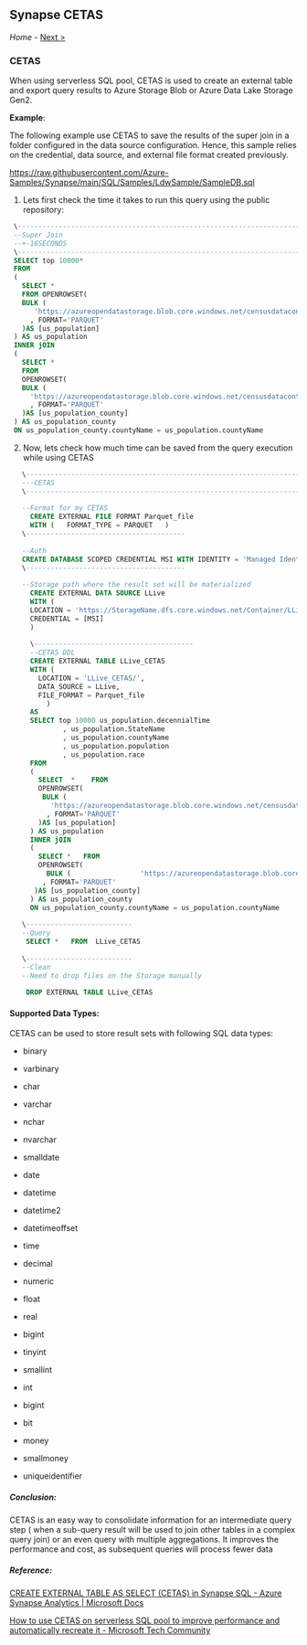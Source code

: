 ## Synapse CETAS

*Home* - [Next >](Summary.md)

### CETAS

When using serverless SQL pool, CETAS is used to create an external table and export query results to Azure Storage Blob or Azure Data Lake Storage Gen2.

**Example**: 

The following example use CETAS to save the results of the super join in a folder configured in the data source configuration. Hence, this sample relies on the credential, data source, and external file format created previously.

https://raw.githubusercontent.com/Azure-Samples/Synapse/main/SQL/Samples/LdwSample/SampleDB.sql

1. Lets first check the time it takes to run this query using the public repository:

  ``` sql
   \------------------------------------------------------------------------------
   --Super Join
   --+-16SECONDS
   \------------------------------------------------------------------------------
   SELECT top 10000* 
   FROM 
   (
     SELECT *
     FROM OPENROWSET(
     BULK (
        'https://azureopendatastorage.blob.core.windows.net/censusdatacontainer/release/us_population/year=2010/*.parquet'  )
       , FORMAT='PARQUET'
     )AS [us_population] 
   ) AS us_population
   INNER jOIN
   (
     SELECT *
     FROM 
     OPENROWSET(
     BULK (
       'https://azureopendatastorage.blob.core.windows.net/censusdatacontainer/release/us_population_county/year=2010/*.parquet'  		)
       , FORMAT='PARQUET'
     )AS [us_population_county]  
   ) AS us_population_county
   ON us_population_county.countyName = us_population.countyName
   ```

  2. Now, lets check  how much time can be saved from the query execution while using CETAS

``` sql
   \------------------------------------------------------------------------------
   ---CETAS
   \------------------------------------------------------------------------------
   
   --Format for my CETAS
     CREATE EXTERNAL FILE FORMAT Parquet_file 
     WITH (   FORMAT_TYPE = PARQUET   )
   \---------------------------------------
   
   --Auth
   CREATE DATABASE SCOPED CREDENTIAL MSI WITH IDENTITY = 'Managed Identity'
   \---------------------------------------
   
   --Storage path where the result set will be materialized
     CREATE EXTERNAL DATA SOURCE LLive
     WITH (
     LOCATION = 'https://StorageName.dfs.core.windows.net/Container/LLive/CETAS',
     CREDENTIAL = [MSI]
     ) 
   
     \---------------------------------------
     --CETAS DDL
     CREATE EXTERNAL TABLE LLive_CETAS
     WITH (
       LOCATION = 'LLive_CETAS/',
       DATA_SOURCE = LLive,
       FILE_FORMAT = Parquet_file
         ) 
     AS
     SELECT top 10000 us_population.decennialTime
             , us_population.StateName
             , us_population.countyName
             , us_population.population
             , us_population.race 
     FROM 
     (
       SELECT  *    FROM 
       OPENROWSET(
        BULK (
          'https://azureopendatastorage.blob.core.windows.net/censusdatacontainer/release/us_population/year=2010/*.parquet'  )
         , FORMAT='PARQUET'
       )AS [us_population] 
     ) AS us_population
     INNER jOIN
     (
       SELECT *   FROM 
       OPENROWSET(
         BULK (               	'https://azureopendatastorage.blob.core.windows.net/censusdatacontainer/release/us_population_county/year=2010/*.parquet'  )
        , FORMAT='PARQUET'
      )AS [us_population_county]  
     ) AS us_population_county
     ON us_population_county.countyName = us_population.countyName
   
   \--------------------------
   --Query
    SELECT *   FROM  LLive_CETAS
   
   \--------------------------
   --Clean
   --Need to drop files on the Storage manually
   
    DROP EXTERNAL TABLE LLive_CETAS
   ```

   

   #### Supported Data Types:

   CETAS can be used to store result sets with following SQL data types:

   - binary

   - varbinary

   - char

   - varchar

   - nchar

   - nvarchar

   - smalldate

   - date

   - datetime

   - datetime2

   - datetimeoffset

   - time

   - decimal

   - numeric

   - float

   - real

   - bigint

   - tinyint

   - smallint

   - int

   - bigint

   - bit

   - money

   - smallmoney

   - uniqueidentifier

     

   ##### **Conclusion**:

   CETAS is an easy way to consolidate information for an intermediate query step ( when a sub-query result will be used to join other tables in a complex query join) or an even query with multiple aggregations. It improves the performance and cost, as subsequent queries will process fewer data

##### Reference:

[CREATE EXTERNAL TABLE AS SELECT (CETAS) in Synapse SQL - Azure Synapse Analytics | Microsoft Docs](https://docs.microsoft.com/en-us/azure/synapse-analytics/sql/develop-tables-cetas)

[How to use CETAS on serverless SQL pool to improve performance and automatically recreate it - Microsoft Tech Community](https://techcommunity.microsoft.com/t5/azure-synapse-analytics-blog/how-to-use-cetas-on-serverless-sql-pool-to-improve-performance/ba-p/3548040)



